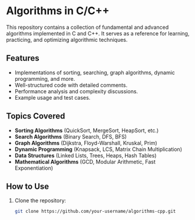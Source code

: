 # Algorithms in C/C++

This repository contains a collection of fundamental and advanced algorithms implemented in C and C++. It serves as a reference for learning, practicing, and optimizing algorithmic techniques.

## Features
- Implementations of sorting, searching, graph algorithms, dynamic programming, and more.
- Well-structured code with detailed comments.
- Performance analysis and complexity discussions.
- Example usage and test cases.

## Topics Covered
- **Sorting Algorithms** (QuickSort, MergeSort, HeapSort, etc.)
- **Search Algorithms** (Binary Search, DFS, BFS)
- **Graph Algorithms** (Dijkstra, Floyd-Warshall, Kruskal, Prim)
- **Dynamic Programming** (Knapsack, LCS, Matrix Chain Multiplication)
- **Data Structures** (Linked Lists, Trees, Heaps, Hash Tables)
- **Mathematical Algorithms** (GCD, Modular Arithmetic, Fast Exponentiation)

## How to Use
1. Clone the repository:  
   ```sh
   git clone https://github.com/your-username/algorithms-cpp.git
